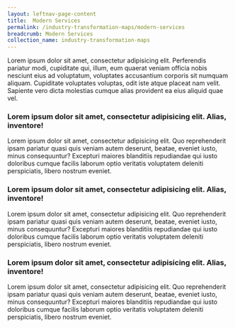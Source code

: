 ```yaml
---
layout: leftnav-page-content
title:  Modern Services
permalink: /industry-transformation-maps/modern-services
breadcrumb: Modern Services
collection_name: industry-transformation-maps
---
```

Lorem ipsum dolor sit amet, consectetur adipisicing elit. Perferendis pariatur modi, cupiditate qui, illum, eum quaerat veniam officia nobis nesciunt eius ad voluptatum, voluptates accusantium corporis sit numquam aliquam. Cupiditate voluptates voluptas, odit iste atque placeat nam velit. Sapiente vero dicta molestias cumque alias provident ea eius aliquid quae vel.

### **Lorem ipsum dolor sit amet, consectetur adipisicing elit. Alias, inventore!**
Lorem ipsum dolor sit amet, consectetur adipisicing elit. Quo reprehenderit ipsam pariatur quasi quis veniam autem deserunt, beatae, eveniet iusto, minus consequuntur? Excepturi maiores blanditiis repudiandae qui iusto doloribus cumque facilis laborum optio veritatis voluptatem deleniti perspiciatis, libero nostrum eveniet.

### **Lorem ipsum dolor sit amet, consectetur adipisicing elit. Alias, inventore!**
Lorem ipsum dolor sit amet, consectetur adipisicing elit. Quo reprehenderit ipsam pariatur quasi quis veniam autem deserunt, beatae, eveniet iusto, minus consequuntur? Excepturi maiores blanditiis repudiandae qui iusto doloribus cumque facilis laborum optio veritatis voluptatem deleniti perspiciatis, libero nostrum eveniet.

### **Lorem ipsum dolor sit amet, consectetur adipisicing elit. Alias, inventore!**
Lorem ipsum dolor sit amet, consectetur adipisicing elit. Quo reprehenderit ipsam pariatur quasi quis veniam autem deserunt, beatae, eveniet iusto, minus consequuntur? Excepturi maiores blanditiis repudiandae qui iusto doloribus cumque facilis laborum optio veritatis voluptatem deleniti perspiciatis, libero nostrum eveniet.
